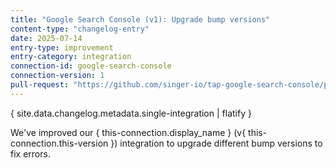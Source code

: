 ```yaml
---
title: "Google Search Console (v1): Upgrade bump versions"
content-type: "changelog-entry"
date: 2025-07-14
entry-type: improvement
entry-category: integration
connection-id: google-search-console
connection-version: 1
pull-request: "https://github.com/singer-io/tap-google-search-console/pull/46"
---
```

{ site.data.changelog.metadata.single-integration | flatify }

We've improved our { this-connection.display_name } (v{ this-connection.this-version }) integration to upgrade different bump versions to fix errors.